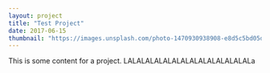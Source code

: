 ```yaml
---
layout: project
title: "Test Project"
date: 2017-06-15
thumbnail: "https://images.unsplash.com/photo-1470930938908-e8d5c5bd05df?h=320"
---
```


This is some content for a project. LALALALALALALALALALALALALALALa